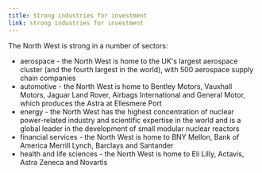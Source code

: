 ```yaml
---
title: Strong industries for investment
link: strong industries for investment
---
```

The North West is strong in a number of sectors:


- aerospace - the North West is home to the UK's largest aerospace cluster (and the fourth largest in the world), with 500 aerospace supply chain companies
- automotive - the North West is home to Bentley Motors, Vauxhall Motors, Jaguar Land Rover, Airbags International and General Motor, which produces the Astra at Ellesmere Port 
- energy - the North West has the highest concentration of nuclear power-related industry and scientific expertise in the world and is a global leader in the development of small modular nuclear reactors
- financial services - the North West is home to BNY Mellon, Bank of America Merrill Lynch, Barclays and Santander
- health and life sciences - the North West is home to Eli Lilly, Actavis, Astra Zeneca and Novartis